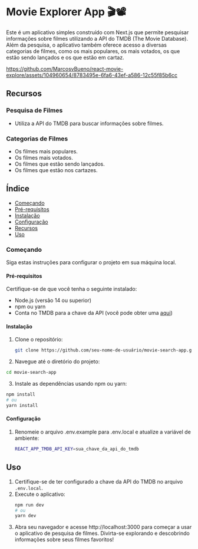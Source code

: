 # Movie Explorer App 🎬📽️

Este é um aplicativo simples construído com Next.js que permite pesquisar informações sobre filmes utilizando a API do TMDB (The Movie Database). Além da pesquisa, o aplicativo também oferece acesso a diversas categorias de filmes, como os mais populares, os mais votados, os que estão sendo lançados e os que estão em cartaz.


https://github.com/MarcosvBueno/react-movie-explore/assets/104960654/8783495e-6fa6-43ef-a586-12c55f85b6cc


## Recursos

### Pesquisa de Filmes
- Utiliza a API do TMDB para buscar informações sobre filmes.

### Categorias de Filmes
- Os filmes mais populares.
- Os filmes mais votados.
- Os filmes que estão sendo lançados.
- Os filmes que estão nos cartazes.

## Índice
- [Começando](#começando)
- [Pré-requisitos](#pré-requisitos)
- [Instalação](#instalação)
- [Configuração](#configuração)
- [Recursos](#recursos)
- [Uso](#uso)

### Começando

Siga estas instruções para configurar o projeto em sua máquina local.

#### Pré-requisitos
Certifique-se de que você tenha o seguinte instalado:
- Node.js (versão 14 ou superior)
- npm ou yarn
- Conta no TMDB para a chave da API (você pode obter uma [aqui](https://www.themoviedb.org/documentation/api))

#### Instalação
1. Clone o repositório:
   ```bash
   git clone https://github.com/seu-nome-de-usuário/movie-search-app.git
2. Navegue até o diretório do projeto:
  ```bash
  cd movie-search-app
```
3. Instale as dependências usando npm ou yarn:
```bash
npm install
# ou
yarn install
```
#### Configuração
1. Renomeie o arquivo .env.example para .env.local e atualize a variável de ambiente:
   ```bash
   REACT_APP_TMDB_API_KEY=sua_chave_da_api_do_tmdb
    ```

## Uso

1. Certifique-se de ter configurado a chave da API do TMDB no arquivo `.env.local`.
2. Execute o aplicativo:
   ```bash
   npm run dev
   # ou
   yarn dev
    ```
3. Abra seu navegador e acesse http://localhost:3000 para começar a usar o aplicativo de pesquisa de filmes.
Divirta-se explorando e descobrindo informações sobre seus filmes favoritos!

